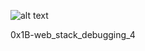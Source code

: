 ![alt text](https://s3.amazonaws.com/intranet-projects-files/holbertonschool-sysadmin_devops/313/frdkCrb.jpg)

0x1B-web_stack_debugging_4